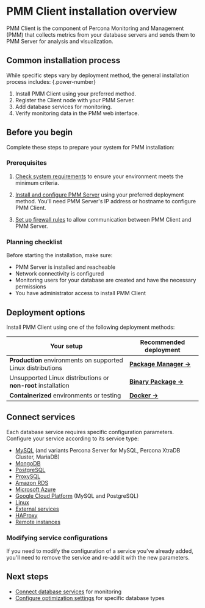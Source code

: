 # PMM Client installation overview

PMM Client is the component of Percona Monitoring and Management (PMM) that collects metrics from your database servers and sends them to PMM Server for analysis and visualization.

## Common installation process

While specific steps vary by deployment method, the general installation process includes: 
{.power-number}

1. Install PMM Client using your preferred method.
2. Register the Client node with your PMM Server.
3. Add database services for monitoring.
4. Verify monitoring data in the PMM web interface.

## Before you begin

Complete these steps to prepare your system for PMM installation:

### Prerequisites

1. [Check system requirements](prerequisites.md) to ensure your environment meets the minimum criteria.

2. [Install and configure PMM Server](../install-pmm-server/index.md) using your preferred deployment method. You'll need PMM Server's IP address or hostname to configure PMM Client.

3. [Set up firewall rules](../plan-pmm-installation/network_and_firewall.md) to allow communication between PMM Client and PMM Server.

### Planning checklist

Before starting the installation, make sure:

- PMM Server is installed and reacheable
- Network connectivity is configured  
- Monitoring users for your database are created and have the necessary permissions
- You have administrator access to install PMM Client

## Deployment options

Install PMM Client using one of the following deployment methods:

| **Your setup** | **Recommended deployment** |
|----------------|----------------------------|
| **Production** environments on supported Linux distributions | **[Package Manager →](package_manager.md)** |
| Unsupported Linux distributions or **non-root** installation | **[Binary Package →](binary_package.md)** |
| **Containerized** environments or testing | **[Docker →](docker.md)** |

## Connect services

Each database service requires specific configuration parameters. Configure your service according to its service type:

- [MySQL](connect-database/mysql/mysql.md) (and variants Percona Server for MySQL, Percona XtraDB Cluster, MariaDB)
- [MongoDB](connect-database/mongodb.md)
- [PostgreSQL](connect-database/postgresql.md)
- [ProxySQL](connect-database/proxysql.md)
- [Amazon RDS](connect-database/aws.md)
- [Microsoft Azure](connect-database/azure.md)
- [Google Cloud Platform](connect-database/google.md) (MySQL and PostgreSQL)
- [Linux](connect-database/linux.md)
- [External services](connect-database/external.md)
- [HAProxy](connect-database/haproxy.md)
- [Remote instances](connect-database/remote.md)

### Modifying service configurations

If you need to modify the configuration of a service you've already added, you'll need to remove the service and re-add it with the new parameters.

## Next steps

- [Connect database services](connect-database/index.md) for monitoring
- [Configure optimization settings](connect-database/mysql/improve_perf.md) for specific database types
